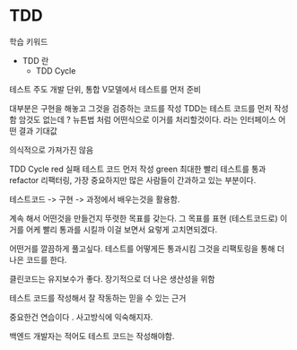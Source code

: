 # TDD

학습 키워드
* TDD 란
    * TDD Cycle

테스트 주도 개발 
단위, 통합 
V모델에서 테스트를 먼저 준비

대부분은 구현을 해놓고 그것을 검증하는 코드를 작성
TDD는 테스트 코드를 먼저 작성함 
암것도 없는데 ? 
뉴튼법 처럼 어떤식으로 이거를 처리할것이다. 라는 인터페이스 
어떤 결과 기대값

의식적으로 가져가진 않음 

TDD Cycle
red 실패 테스트 코드 먼저 작성
green 최대한 빨리 테스트를 통과
refactor 리팩터링, 가장 중요하지만 많은 사람들이 간과하고 있는 부분이다. 

테스트코드 -> 구현 -> 과정에서 배우는것을 활용함. 

계속 해서 어떤것을 만들건지 뚜렷한 목표를 갖는다. 
그 목표를 표현 (테스트코드로)
이거를 어케 빨리 통과를 시킬까
이걸 보면서 요렇게 고치면되겠다. 

어떤거를 깔끔하게 풀고싶다. 
테스트를 어떻게든 통과시킴
그것을 리팩토링을 통해 더 나은 코드를 한다. 

클린코드는 유지보수가 좋다. 
장기적으로 더 나은 생산성을 위함 

테스트 코드를 작성해서 잘 작동하는 믿을 수 있는 근거


중요한건 연습이다 .
사고방식에 익숙해지자.

백엔드 개발자는 적어도 테스트 코드는 작성해야함. 